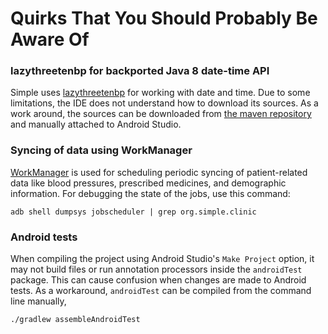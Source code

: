 # Quirks That You Should Probably Be Aware Of

### lazythreetenbp for backported Java 8 date-time API

Simple uses [lazythreetenbp](https://github.com/gabrielittner/lazythreetenbp) for working with date and time. Due to some limitations, the IDE does not understand how to download its sources. As a work around, the sources can be downloaded from [the maven repository](http://search.maven.org/#search%7Cga%7C1%7Cthreetenbp) and manually attached to Android Studio.

### Syncing of data using WorkManager

[WorkManager](https://developer.android.com/topic/libraries/architecture/workmanager) is used for scheduling periodic syncing of patient-related data like blood pressures, prescribed medicines, and demographic information. For debugging the state of the jobs, use this command:

```
adb shell dumpsys jobscheduler | grep org.simple.clinic
```

### Android tests

When compiling the project using Android Studio's `Make Project` option, it may not build files or run annotation processors inside the `androidTest` package. This can cause confusion when changes are made to Android tests. As a workaround, `androidTest` can be compiled from the command line manually,

```
./gradlew assembleAndroidTest
```

